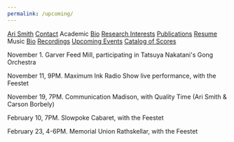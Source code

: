 ```yaml
---
permalink: /upcoming/
---
```


<div class="sidenav">
  <a href="../">Ari Smith</a>
  <a href="../contact">Contact</a>
  <atitle>Academic</atitle>
  <a href="../academic-bio"><asub>Bio</asub></a>
  <a href="../research-interests"><asub>Research Interests</asub></a>
  <a href="../publications"><asub>Publications</asub></a>
  <a href="../Ari Smith Resume as of 2022-02-11.pdf" download><asub>Resume</asub></a>
  <atitle>Music</atitle>
  <a href="../music-bio"><asub>Bio</asub></a>
  <a href="../recordings"><asub>Recordings</asub></a>
  <a href="../upcoming"><asub>Upcoming Events</asub></a>
  <a href="../catalog-of-works"><asub>Catalog of Scores</asub></a>
</div>


November 1. Garver Feed Mill, participating in Tatsuya Nakatani's Gong Orchestra

November 11, 9PM. Maximum Ink Radio Show live performance, with the Feestet

November 19, 7PM. Communication Madison, with Quality Time (Ari Smith & Carson Borbely)

February 10, 7PM. Slowpoke Cabaret, with the Feestet

February 23, 4-6PM. Memorial Union Rathskellar, with the Feestet



